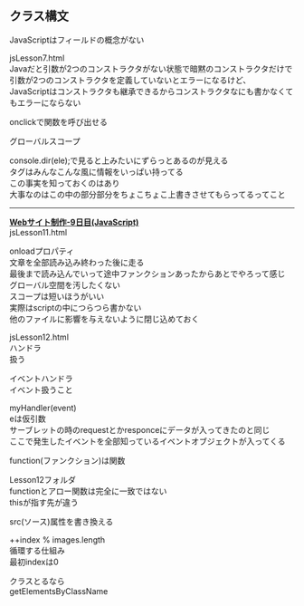 ## クラス構文
JavaScriptはフィールドの概念がない  
  
jsLesson7.html  
Javaだと引数が2つのコンストラクタがない状態で暗黙のコンストラクタだけで引数が2つのコンストラクタを定義していないとエラーになるけど、  
JavaScriptはコンストラクタも継承できるからコンストラクタなにも書かなくてもエラーにならない  
  
onclickで関数を呼び出せる  
  
グローバルスコープ  
  
console.dir(ele);で見ると上みたいにずらっとあるのが見える  
タグはみんなこんな風に情報をいっぱい持ってる  
この事実を知っておくのはあり  
大事なのはこの中の部分部分をちょこちょこ上書きさせてもらってるってこと  

---


**[Webサイト制作-9日目(JavaScript)](https://github.com/instantheaven/boilerplate/blob/master/source/JavaScript06.md)**  
jsLesson11.html  
  
onloadプロパティ  
文章を全部読み込み終わった後に走る  
最後まで読み込んでいって途中ファンクションあったからあとでやろって感じ  
グローバル空間を汚したくない  
スコープは短いほうがいい  
実際はscriptの中につらつら書かない  
他のファイルに影響を与えないように閉じ込めておく  
  
jsLesson12.html  
ハンドラ  
扱う  
  
イベントハンドラ  
イベント扱うこと  
  
myHandler(event)  
eは仮引数  
サーブレットの時のrequestとかresponceにデータが入ってきたのと同じ  
ここで発生したイベントを全部知っているイベントオブジェクトが入ってくる  
  
function(ファンクション)は関数  
  

Lesson12フォルダ  
functionとアロー関数は完全に一致ではない  
thisが指す先が違う  
  
src(ソース)属性を書き換える  
  
++index % images.length  
循環する仕組み  
最初indexは0  
  
クラスとるなら  
getElementsByClassName  
